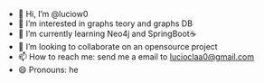 - 👋 Hi, I’m @luciow0
- 👀 I’m interested in graphs teory and graphs DB
- 🌱 I’m currently learning Neo4j and SpringBoot☕
- 💞️ I’m looking to collaborate on an opensource project
- 📫 How to reach me: send me a email to lucioclaa0@gmail.com
- 😄 Pronouns: he

<!---
luciow0/luciow0 is a ✨ special ✨ repository because its `README.md` (this file) appears on your GitHub profile.
You can click the Preview link to take a look at your changes.
--->
